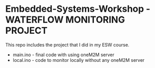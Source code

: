 # Embedded-Systems-Workshop - WATERFLOW MONITORING PROJECT
This repo includes the project that I did in my ESW course.
* main.ino - final code with using oneM2M server
* local.ino - code to monitor locally without any oneM2M server
